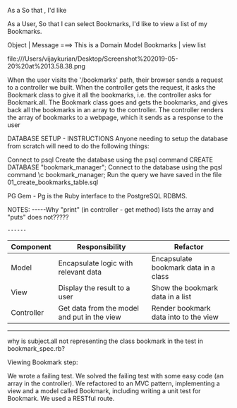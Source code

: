 As a <Stakehoilder>
So that <Motivation>,
I'd like <Task>

As a User,
So that I can select Bookmarks,
I'd like to view a list of my Bookmarks.

Object | Message ===> This is a Domain Model
Bookmarks | view list

file:///Users/vijaykurian/Desktop/Screenshot%202019-05-20%20at%2013.58.38.png

When the user visits the '/bookmarks' path, their browser sends a request to a controller we built.
When the controller gets the request, it asks the Bookmark class to give it all the bookmarks, i.e. the controller asks for Bookmark.all.
The Bookmark class goes and gets the bookmarks, and gives back all the bookmarks in an array to the controller.
The controller renders the array of bookmarks to a webpage, which it sends as a response to the user

DATABASE SETUP - INSTRUCTIONS
Anyone needing to setup the database from scratch will need to do the following things:

Connect to psql
Create the database using the psql command CREATE DATABASE "bookmark_manager";
Connect to the database using the pqsl command \c bookmark_manager;
Run the query we have saved in the file 01_create_bookmarks_table.sql

PG Gem - Pg is the Ruby interface to the PostgreSQL RDBMS.





NOTES:
    -----Why "print" (in controller - get method) lists the array and     "puts" does not?????


    ------

| Component   | Responsibility                                | Refactor                                |
|------------ |---------------------------------------------  |---------------------------------------- |
| Model       | Encapsulate logic with relevant data          | Encapsulate bookmark data in a class    |
| View        | Display the result to a user                  | Show the bookmark data in a list        |
| Controller  | Get data from the model and put in the view   | Render bookmark data into to the view   |

-------

why is subject.all not representing the class bookmark in the test in bookmark_spec.rb?



Viewing Bookmark step:

We wrote a failing test.
We solved the failing test with some easy code (an array in the controller).
We refactored to an MVC pattern, implementing a view and a model called Bookmark, including writing a unit test for Bookmark.
We used a RESTful route.
